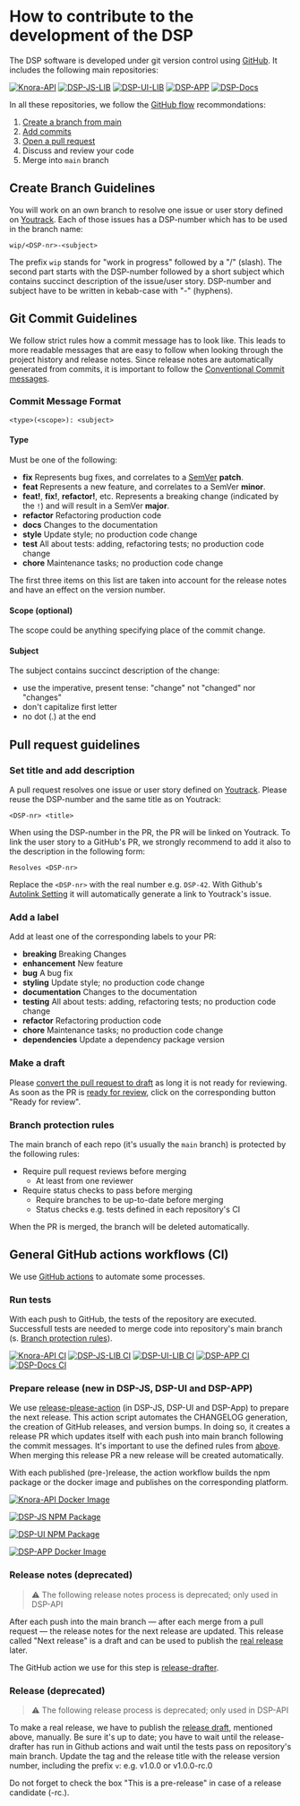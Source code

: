 # How to contribute to the development of the DSP

The DSP software is developed under git version control using [GitHub](https://github.com/dasch-swiss). It includes the following main repositories:

[![Knora-API](https://img.shields.io/github/v/release/dasch-swiss/knora-api?include_prereleases&label=Knora-API)](https://github.com/dasch-swiss/knora-api)
[![DSP-JS-LIB](https://img.shields.io/github/v/release/dasch-swiss/dsp-js-lib?include_prereleases&label=DSP-JS-LIB)](https://github.com/dasch-swiss/dsp-js-lib)
[![DSP-UI-LIB](https://img.shields.io/github/v/release/dasch-swiss/dsp-ui-lib?include_prereleases&label=DSP-UI-LIB)](https://github.com/dasch-swiss/dsp-ui-lib)
[![DSP-APP](https://img.shields.io/github/v/release/dasch-swiss/dsp-app?include_prereleases&label=DSP-APP)](https://github.com/dasch-swiss/dsp-app)
[![DSP-Docs](https://img.shields.io/github/v/release/dasch-swiss/dsp-docs?include_prereleases&label=DSP-Docs)](https://github.com/dasch-swiss/dsp-docs)

In all these repositories, we follow the [GitHub flow](https://guides.github.com/introduction/flow/) recommondations:

1. [Create a branch from main](#create-branch-guidelines)
1. [Add commits](#git-commit-guidelines)
1. [Open a pull request](#pull-request-guidelines)
1. Discuss and review your code
1. Merge into `main` branch

## Create Branch Guidelines

You will work on an own branch to resolve one issue or user story defined on [Youtrack](https://dasch.myjetbrains.com/youtrack/). Each of those issues has a DSP-number which has to be used in the branch name:

```text
wip/<DSP-nr>-<subject>
```

The prefix `wip` stands for "work in progress" followed by a "/" (slash). The second part starts with the DSP-number followed by a short subject which contains succinct description of the issue/user story. DSP-number and subject have to be written in kebab-case with "-" (hyphens).

## Git Commit Guidelines

We follow strict rules how a commit message has to look like. This leads to more readable messages that are easy to follow when looking through the project history and release notes. Since release notes are automatically generated from commits, it is important to follow the [Conventional Commit messages](https://www.conventionalcommits.org/).

### Commit Message Format

```text
<type>(<scope>): <subject>
```

#### Type

Must be one of the following:

- **fix** Represents bug fixes, and correlates to a [SemVer](https://semver.org/) **patch**.
- **feat** Represents a new feature, and correlates to a SemVer **minor**.
- **feat!**, **fix!**, **refactor!**, etc. Represents a breaking change (indicated by the `!`) and will result in a SemVer **major**.
- **refactor** Refactoring production code
- **docs** Changes to the documentation
- **style** Update style; no production code change
- **test** All about tests: adding, refactoring tests; no production code change
- **chore** Maintenance tasks; no production code change

The first three items on this list are taken into account for the release notes and have an effect on the version number.

#### Scope (optional)

The scope could be anything specifying place of the commit change.

#### Subject

The subject contains succinct description of the change:

- use the imperative, present tense: "change" not "changed" nor "changes"
- don't capitalize first letter
- no dot (.) at the end

## Pull request guidelines

### Set title and add description

A pull request resolves one issue or user story defined on [Youtrack](https://dasch.myjetbrains.com/youtrack/). Please reuse the DSP-number and the same title as on Youtrack:

```text
<DSP-nr> <title>
```

When using the DSP-number in the PR, the PR will be linked on Youtrack. To link the user story to a GitHub's PR, we strongly recommend to add it also to the description in the following form:

```text
Resolves <DSP-nr>
```

Replace the `<DSP-nr>` with the real number e.g. `DSP-42`. With Github's [Autolink Setting](https://docs.github.com/en/free-pro-team@latest/github/administering-a-repository/configuring-autolinks-to-reference-external-resources) it will automatically generate a link to Youtrack's issue.

### Add a label

Add at least one of the corresponding labels to your PR:

- **breaking** Breaking Changes
- **enhancement** New feature
- **bug** A bug fix
- **styling** Update style; no production code change
- **documentation** Changes to the documentation
- **testing** All about tests: adding, refactoring tests; no production code change
- **refactor** Refactoring production code
- **chore** Maintenance tasks; no production code change
- **dependencies** Update a dependency package version

### Make a draft

Please [convert the pull request to draft](https://docs.github.com/en/free-pro-team@latest/github/collaborating-with-issues-and-pull-requests/changing-the-stage-of-a-pull-request#converting-a-pull-request-to-a-draft) as long it is not ready for reviewing. As soon as the PR is [ready for review](https://docs.github.com/en/free-pro-team@latest/github/collaborating-with-issues-and-pull-requests/changing-the-stage-of-a-pull-request#marking-a-pull-request-as-ready-for-review), click on the corresponding button "Ready for review".

### Branch protection rules

The main branch of each repo (it's usually the `main` branch) is protected by the following rules:

- Require pull request reviews before merging
    - At least from one reviewer
- Require status checks to pass before merging
    - Require branches to be up-to-date before merging
    - Status checks e.g. tests defined in each repository's CI

When the PR is merged, the branch will be deleted automatically.

## General GitHub actions workflows (CI)

We use [GitHub actions](https://github.com/features/actions) to automate some processes.

### Run tests

With each push to GitHub, the tests of the repository are executed. Successfull tests are needed to merge code into repository's main branch (s. [Branch protection rules](#branch-protection-rules)).

[![Knora-API CI](https://img.shields.io/github/workflow/status/dasch-swiss/knora-api/CI?label=Knora-API%20CI)](https://github.com/dasch-swiss/knora-api/actions)
[![DSP-JS-LIB CI](https://img.shields.io/github/workflow/status/dasch-swiss/dsp-js-lib/CI?label=DSP-JS-LIB%20CI)](https://github.com/dasch-swiss/dsp-js-lib/actions)
[![DSP-UI-LIB CI](https://img.shields.io/github/workflow/status/dasch-swiss/dsp-ui-lib/CI?label=DSP-UI-LIB%20CI)](https://github.com/dasch-swiss/dsp-ui-lib/actions)
[![DSP-APP CI](https://img.shields.io/github/workflow/status/dasch-swiss/dsp-app/CI?label=DSP-APP%20CI)](https://github.com/dasch-swiss/dsp-app/actions)
[![DSP-Docs CI](https://img.shields.io/github/workflow/status/dasch-swiss/dsp-docs/Publish?label=DSP-Docs%20CI)](https://github.com/dasch-swiss/dsp-docs/actions)

### Prepare release (new in DSP-JS, DSP-UI and DSP-APP)

We use [release-please-action](https://github.com/marketplace/actions/release-please-action) (in DSP-JS, DSP-UI and DSP-App) to prepare the next release. This action script automates the CHANGELOG generation, the creation of GitHub releases, and version bumps. In doing so, it creates a release PR which updates itself with each push into main branch following the commit messages. It's important to use the defined rules from [above](#git-commit-guidelines). When merging this release PR a new release will be created automatically.

With each published (pre-)release, the action workflow builds the npm package or the docker image and publishes on the corresponding platform.

[![Knora-API Docker Image](https://img.shields.io/docker/v/daschswiss/knora-api?label=Knora-API%20Docker%20Image)](https://hub.docker.com/r/daschswiss/knora-api)

[![DSP-JS NPM Package](https://img.shields.io/npm/v/@dasch-swiss/dsp-js?label=DSP-JS%20NPM%20package)](https://www.npmjs.com/package/@dasch-swiss/dsp-js)

[![DSP-UI NPM Package](https://img.shields.io/npm/v/@dasch-swiss/dsp-ui?label=DSP-UI%20NPM%20package)](https://www.npmjs.com/package/@dasch-swiss/dsp-ui)

[![DSP-APP Docker Image](https://img.shields.io/docker/v/daschswiss/dsp-app?label=DSP-APP%20Docker%20Image)](https://hub.docker.com/r/daschswiss/dsp-app)

### Release notes (deprecated)

> :warning: The following release notes process is deprecated; only used in DSP-API

After each push into the main branch &mdash; after each merge from a pull request &mdash; the release notes for the next release are updated. This release called "Next release" is a draft and can be used to publish the [real release](#release) later.

The GitHub action we use for this step is [release-drafter](https://github.com/marketplace/actions/release-drafter).

### Release (deprecated)

> :warning: The following release process is deprecated; only used in DSP-API

To make a real release, we have to publish the [release draft](#release-notes), mentioned above, manually. Be sure it's up to date; you have to wait until the release-drafter has run in Github actions and wait until the tests pass on repository's main branch. Update the tag and the release title with the release version number, including the prefix `v`: e.g. v1.0.0 or v1.0.0-rc.0

Do not forget to check the box "This is a pre-release" in case of a release candidate (-rc.).
